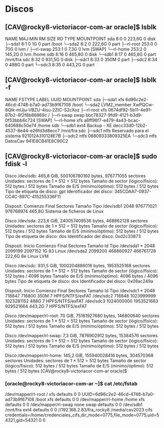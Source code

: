 # Discos


## [CAV@rocky8-victoriacor-com-ar oracle]$ lsblk
NAME        MAJ:MIN RM   SIZE RO TYPE MOUNTPOINT
sda           8:0    0 223,6G  0 disk
├─sda1        8:1    0     1G  0 part /boot
└─sda2        8:2    0 222,6G  0 part
  ├─rl-root 253:0    0    70G  0 lvm  /
  ├─rl-swap 253:1    0   7,3G  0 lvm  [SWAP]
  └─rl-home 253:2    0 145,2G  0 lvm  /home
sdb           8:16   0 465,8G  0 disk
└─sdb1        8:17   0 465,8G  0 part /mnt/fra
sdc           8:32   0 931,5G  0 disk
├─sdc1        8:33   0   350M  0 part
├─sdc2        8:34   0   488G  0 part
└─sdc3        8:35   0 443,2G  0 part

## [CAV@rocky8-victoriacor-com-ar oracle]$ lsblk -f
NAME        FSTYPE      LABEL                     UUID                                   MOUNTPOINT
sda
├─sda1      xfs                                   6d96c2e2-46cd-4748-b7a0-ad73b9f67108   /boot
└─sda2      LVM2_member                           XwPQCw-8QIk-mUju-VBZU-4isu-2ZtC-S2cXoz
  ├─rl-root xfs                                   0674df92-5b11-4e91-87b2-4f2f8b86869c   /
  ├─rl-swap swap                                  bbc78327-9fd9-4121-b3d9-0f53bbb6c724   [SWAP]
  └─rl-home xfs                                   a6ff96f7-e479-4a43-bcac-640688c50e74   /home
sdb
└─sdb1      ext4        Backup - XE               decc33d0-12b2-4537-8e44-e26fd3d8ecc7   /mnt/fra
sdc
├─sdc1      ntfs        Reservado para el sistema 921012A310128E7B
├─sdc2      ntfs                                  08809333809325EA
└─sdc3      ntfs        DatosCav                  941E8CB41E8C90C2


## [CAV@rocky8-victoriacor-com-ar oracle]$ sudo fdisk -l
Disco /dev/sdb: 465,8 GiB, 500106780160 bytes, 976771055 sectores
Unidades: sectores de 1 * 512 = 512 bytes
Tamaño de sector (lógico/físico): 512 bytes / 512 bytes
Tamaño de E/S (mínimo/óptimo): 512 bytes / 512 bytes
Tipo de etiqueta de disco: gpt
Identificador del disco: 345CDAA7-0937-CC4C-897C-415255336F11

Disposit.  Comienzo     Final  Sectores Tamaño Tipo
/dev/sdb1      2048 976771021 976768974 465,8G Sistema de ficheros de Linux


Disco /dev/sda: 223,6 GiB, 240057409536 bytes, 468862128 sectores
Unidades: sectores de 1 * 512 = 512 bytes
Tamaño de sector (lógico/físico): 512 bytes / 512 bytes
Tamaño de E/S (mínimo/óptimo): 512 bytes / 512 bytes
Tipo de etiqueta de disco: dos
Identificador del disco: 0xd2c33873

Disposit.  Inicio Comienzo     Final  Sectores Tamaño Id Tipo
/dev/sda1  *          2048   2099199   2097152     1G 83 Linux
/dev/sda2          2099200 468860927 466761728 222,6G 8e Linux LVM


Disco /dev/sdc: 931,5 GiB, 1000204886016 bytes, 1953525168 sectores
Unidades: sectores de 1 * 512 = 512 bytes
Tamaño de sector (lógico/físico): 512 bytes / 4096 bytes
Tamaño de E/S (mínimo/óptimo): 4096 bytes / 4096 bytes
Tipo de etiqueta de disco: dos
Identificador del disco: 0x08ac249a

Disposit.  Inicio   Comienzo      Final   Sectores Tamaño Id Tipo
/dev/sdc1  *            2048     718847     716800   350M  7 HPFS/NTFS/exFAT
/dev/sdc2             718848 1023999999 1023281152   488G  7 HPFS/NTFS/exFAT
/dev/sdc3         1024000000 1953521663  929521664 443,2G  7 HPFS/NTFS/exFAT


Disco /dev/mapper/rl-root: 70 GiB, 75161927680 bytes, 146800640 sectores
Unidades: sectores de 1 * 512 = 512 bytes
Tamaño de sector (lógico/físico): 512 bytes / 512 bytes
Tamaño de E/S (mínimo/óptimo): 512 bytes / 512 bytes


Disco /dev/mapper/rl-swap: 7,3 GiB, 7876902912 bytes, 15384576 sectores
Unidades: sectores de 1 * 512 = 512 bytes
Tamaño de sector (lógico/físico): 512 bytes / 512 bytes
Tamaño de E/S (mínimo/óptimo): 512 bytes / 512 bytes


Disco /dev/mapper/rl-home: 145,2 GiB, 155940028416 bytes, 304570368 sectores
Unidades: sectores de 1 * 512 = 512 bytes
Tamaño de sector (lógico/físico): 512 bytes / 512 bytes
Tamaño de E/S (mínimo/óptimo): 512 bytes / 512 bytes
[CAV@rocky8-victoriacor-com-ar oracle]$


### [oracle@rocky8-victoriacor-com-ar ~]$ cat /etc/fstab
/dev/mapper/rl-root     /                       xfs     defaults        0 0
UUID=6d96c2e2-46cd-4748-b7a0-ad73b9f67108 /boot                   xfs     defaults        0 0
/dev/mapper/rl-home     /home                   xfs     defaults        0 0
/dev/mapper/rl-swap     none                    swap    defaults        0 0
/dev/sdb1     /mnt/fra                    ext4    defaults        0 0
//192.168.2.83/fra_rocky8 /media/cav2023 cifs credentials=/home/credenciales_cifs,dir_mode=0775,file_mode=0775,uid=54321,gid=54321 0 0
